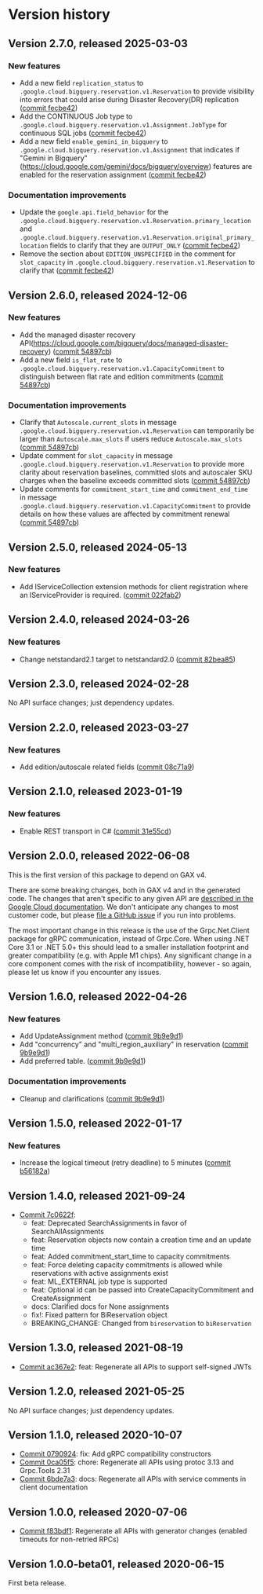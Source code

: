 # Version history

## Version 2.7.0, released 2025-03-03

### New features

- Add a new field `replication_status` to `.google.cloud.bigquery.reservation.v1.Reservation` to provide visibility into errors that could arise during Disaster Recovery(DR) replication ([commit fecbe42](https://github.com/googleapis/google-cloud-dotnet/commit/fecbe4232c0e63beb0da7ba1ccbb6bc15f00ffb8))
- Add the CONTINUOUS Job type to `.google.cloud.bigquery.reservation.v1.Assignment.JobType` for continuous SQL jobs ([commit fecbe42](https://github.com/googleapis/google-cloud-dotnet/commit/fecbe4232c0e63beb0da7ba1ccbb6bc15f00ffb8))
- Add a new field `enable_gemini_in_bigquery` to `.google.cloud.bigquery.reservation.v1.Assignment` that indicates if "Gemini in Bigquery"(https://cloud.google.com/gemini/docs/bigquery/overview) features are enabled for the reservation assignment ([commit fecbe42](https://github.com/googleapis/google-cloud-dotnet/commit/fecbe4232c0e63beb0da7ba1ccbb6bc15f00ffb8))

### Documentation improvements

- Update the `google.api.field_behavior` for the `.google.cloud.bigquery.reservation.v1.Reservation.primary_location` and `.google.cloud.bigquery.reservation.v1.Reservation.original_primary_location` fields to clarify that they are `OUTPUT_ONLY` ([commit fecbe42](https://github.com/googleapis/google-cloud-dotnet/commit/fecbe4232c0e63beb0da7ba1ccbb6bc15f00ffb8))
- Remove the section about `EDITION_UNSPECIFIED` in the comment for `slot_capacity` in `.google.cloud.bigquery.reservation.v1.Reservation` to clarify that ([commit fecbe42](https://github.com/googleapis/google-cloud-dotnet/commit/fecbe4232c0e63beb0da7ba1ccbb6bc15f00ffb8))

## Version 2.6.0, released 2024-12-06

### New features

- Add the managed disaster recovery API(https://cloud.google.com/bigquery/docs/managed-disaster-recovery) ([commit 54897cb](https://github.com/googleapis/google-cloud-dotnet/commit/54897cbd2d99c298ee5f2e7b58b85b042e64e296))
- Add a new field `is_flat_rate` to `.google.cloud.bigquery.reservation.v1.CapacityCommitment` to distinguish between flat rate and edition commitments ([commit 54897cb](https://github.com/googleapis/google-cloud-dotnet/commit/54897cbd2d99c298ee5f2e7b58b85b042e64e296))

### Documentation improvements

- Clarify that `Autoscale.current_slots` in message `.google.cloud.bigquery.reservation.v1.Reservation` can temporarily be larger than `Autoscale.max_slots` if users reduce `Autoscale.max_slots` ([commit 54897cb](https://github.com/googleapis/google-cloud-dotnet/commit/54897cbd2d99c298ee5f2e7b58b85b042e64e296))
- Update comment for `slot_capacity` in message `.google.cloud.bigquery.reservation.v1.Reservation` to provide more clarity about reservation baselines, committed slots and autoscaler SKU charges when the baseline exceeds committed slots ([commit 54897cb](https://github.com/googleapis/google-cloud-dotnet/commit/54897cbd2d99c298ee5f2e7b58b85b042e64e296))
- Update comments for `commitment_start_time` and `commitment_end_time` in message `.google.cloud.bigquery.reservation.v1.CapacityCommitment` to provide details on how these values are affected by commitment renewal ([commit 54897cb](https://github.com/googleapis/google-cloud-dotnet/commit/54897cbd2d99c298ee5f2e7b58b85b042e64e296))

## Version 2.5.0, released 2024-05-13

### New features

- Add IServiceCollection extension methods for client registration where an IServiceProvider is required. ([commit 022fab2](https://github.com/googleapis/google-cloud-dotnet/commit/022fab203f28fb9c608972af7f8b83f571ae5694))

## Version 2.4.0, released 2024-03-26

### New features

- Change netstandard2.1 target to netstandard2.0 ([commit 82bea85](https://github.com/googleapis/google-cloud-dotnet/commit/82bea850661975b9750ac30753528cc9d2e05240))

## Version 2.3.0, released 2024-02-28

No API surface changes; just dependency updates.

## Version 2.2.0, released 2023-03-27

### New features

- Add edition/autoscale related fields ([commit 08c71a9](https://github.com/googleapis/google-cloud-dotnet/commit/08c71a9564c50a621cd07ba1a1bad37a29d05b1d))

## Version 2.1.0, released 2023-01-19

### New features

- Enable REST transport in C# ([commit 31e55cd](https://github.com/googleapis/google-cloud-dotnet/commit/31e55cdbafe12bfae68e28a75a1b75ceb445684f))

## Version 2.0.0, released 2022-06-08

This is the first version of this package to depend on GAX v4.

There are some breaking changes, both in GAX v4 and in the generated
code. The changes that aren't specific to any given API are [described in the Google Cloud
documentation](https://cloud.google.com/dotnet/docs/reference/help/breaking-gax4).
We don't anticipate any changes to most customer code, but please [file a
GitHub issue](https://github.com/googleapis/google-cloud-dotnet/issues/new/choose)
if you run into problems.

The most important change in this release is the use of the Grpc.Net.Client package
for gRPC communication, instead of Grpc.Core. When using .NET Core 3.1 or .NET 5.0+
this should lead to a smaller installation footprint and greater compatibility (e.g.
with Apple M1 chips). Any significant change in a core component comes with the risk
of incompatibility, however - so again, please let us know if you encounter any
issues.
## Version 1.6.0, released 2022-04-26

### New features

- Add UpdateAssignment method ([commit 9b9e9d1](https://github.com/googleapis/google-cloud-dotnet/commit/9b9e9d197d95d59a3e88b213a2511c22683247c0))
- Add "concurrency" and "multi_region_auxiliary" in reservation ([commit 9b9e9d1](https://github.com/googleapis/google-cloud-dotnet/commit/9b9e9d197d95d59a3e88b213a2511c22683247c0))
- Add preferred table. ([commit 9b9e9d1](https://github.com/googleapis/google-cloud-dotnet/commit/9b9e9d197d95d59a3e88b213a2511c22683247c0))

### Documentation improvements

- Cleanup and clarifications ([commit 9b9e9d1](https://github.com/googleapis/google-cloud-dotnet/commit/9b9e9d197d95d59a3e88b213a2511c22683247c0))

## Version 1.5.0, released 2022-01-17

### New features

- Increase the logical timeout (retry deadline) to 5 minutes ([commit b56182a](https://github.com/googleapis/google-cloud-dotnet/commit/b56182a312da47b8b8b2e8aa74f849bc2ac3e844))

## Version 1.4.0, released 2021-09-24

- [Commit 7c0622f](https://github.com/googleapis/google-cloud-dotnet/commit/7c0622f):
  - feat: Deprecated SearchAssignments in favor of SearchAllAssignments
  - feat: Reservation objects now contain a creation time and an update time
  - feat: Added commitment_start_time to capacity commitments
  - feat: Force deleting capacity commitments is allowed while reservations with active assignments exist
  - feat: ML_EXTERNAL job type is supported
  - feat: Optional id can be passed into CreateCapacityCommitment and CreateAssignment
  - docs: Clarified docs for None assignments
  - fix!: Fixed pattern for BiReservation object
  - BREAKING_CHANGE: Changed from `bireservation` to `biReservation`

## Version 1.3.0, released 2021-08-19

- [Commit ac367e2](https://github.com/googleapis/google-cloud-dotnet/commit/ac367e2): feat: Regenerate all APIs to support self-signed JWTs

## Version 1.2.0, released 2021-05-25

No API surface changes; just dependency updates.

## Version 1.1.0, released 2020-10-07

- [Commit 0790924](https://github.com/googleapis/google-cloud-dotnet/commit/0790924): fix: Add gRPC compatibility constructors
- [Commit 0ca05f5](https://github.com/googleapis/google-cloud-dotnet/commit/0ca05f5): chore: Regenerate all APIs using protoc 3.13 and Grpc.Tools 2.31
- [Commit 6bde7a3](https://github.com/googleapis/google-cloud-dotnet/commit/6bde7a3): docs: Regenerate all APIs with service comments in client documentation

## Version 1.0.0, released 2020-07-06

- [Commit f83bdf1](https://github.com/googleapis/google-cloud-dotnet/commit/f83bdf1): Regenerate all APIs with generator changes (enabled timeouts for non-retried RPCs)

## Version 1.0.0-beta01, released 2020-06-15

First beta release.

